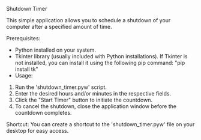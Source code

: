 Shutdown Timer

This simple application allows you to schedule a shutdown of your computer after a specified amount of time.

Prerequisites:
- Python installed on your system.
- Tkinter library (usually included with Python installations). If Tkinter is not installed, you can install it using the following pip command: "pip install tk"
- Usage:
1. Run the 'shutdown_timer.pyw' script.
2. Enter the desired hours and/or minutes in the respective fields.
3. Click the "Start Timer" button to initiate the countdown.
4. To cancel the shutdown, close the application window before the countdown completes.

Shortcut:
You can create a shortcut to the 'shutdown_timer.pyw' file on your desktop for easy access.

